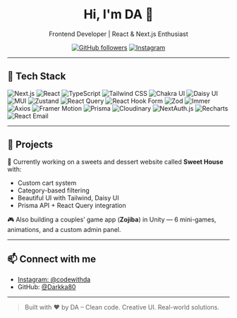 <h1 align="center">Hi, I'm DA 👋</h1>
<p align="center">
  Frontend Developer | React & Next.js Enthusiast  
</p>

<p align="center">
  <a href="https://github.com/Darkka80"><img src="https://img.shields.io/github/followers/Darkka80?style=social" alt="GitHub followers"></a>
  <a href="https://instagram.com/codewithda"><img src="https://img.shields.io/badge/-Instagram-E4405F?style=flat&logo=instagram&logoColor=white" alt="Instagram"></a>
</p>

---

## 🚀 Tech Stack

![Next.js](https://img.shields.io/badge/-Next.js-000000?style=flat&logo=nextdotjs&logoColor=white)
![React](https://img.shields.io/badge/-React-61DAFB?style=flat&logo=react&logoColor=white)
![TypeScript](https://img.shields.io/badge/-TypeScript-3178C6?style=flat&logo=typescript&logoColor=white)
![Tailwind CSS](https://img.shields.io/badge/-TailwindCSS-38B2AC?style=flat&logo=tailwind-css&logoColor=white)
![Chakra UI](https://img.shields.io/badge/-Chakra_UI-319795?style=flat&logo=chakraui&logoColor=white)
![Daisy UI](https://img.shields.io/badge/-Daisy_UI-F6AD55?style=flat&logo=daisyui&logoColor=white)
![MUI](https://img.shields.io/badge/-MUI-007FFF?style=flat&logo=mui&logoColor=white)
![Zustand](https://img.shields.io/badge/-Zustand-000000?style=flat&logo=react&logoColor=white)
![React Query](https://img.shields.io/badge/-React_Query-FF4154?style=flat&logo=react-query&logoColor=white)
![React Hook Form](https://img.shields.io/badge/-React_Hook_Form-EC5990?style=flat&logo=reacthookform&logoColor=white)
![Zod](https://img.shields.io/badge/-Zod-0B0B0B?style=flat&logo=zod&logoColor=white)
![Immer](https://img.shields.io/badge/-Immer-00A8E8?style=flat)
![Axios](https://img.shields.io/badge/-Axios-5A29E4?style=flat)
![Framer Motion](https://img.shields.io/badge/-Framer_Motion-E10098?style=flat&logo=framer)
![Prisma](https://img.shields.io/badge/-Prisma-2D3748?style=flat&logo=prisma&logoColor=white)
![Cloudinary](https://img.shields.io/badge/-Cloudinary-3448C5?style=flat&logo=cloudinary&logoColor=white)
![NextAuth.js](https://img.shields.io/badge/-NextAuth.js-3C3C3C?style=flat&logo=next.js&logoColor=white)
![Recharts](https://img.shields.io/badge/-Recharts-FF4500?style=flat)
![React Email](https://img.shields.io/badge/-React_Email-0A66C2?style=flat)

---

## 📂 Projects

🧁 Currently working on a sweets and dessert website called **Sweet House** with:
- Custom cart system
- Category-based filtering
- Beautiful UI with Tailwind, Daisy UI
- Prisma API + React Query integration

🎮 Also building a couples’ game app (**Zojiba**) in Unity — 6 mini-games, animations, and a custom admin panel.

---

## 📫 Connect with me

- [Instagram: @codewithda](https://instagram.com/codewithda)
- GitHub: [@Darkka80](https://github.com/Darkka80)

---

> Built with ❤️ by DA – Clean code. Creative UI. Real-world solutions.
